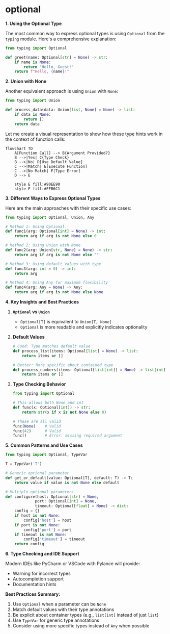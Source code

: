 # optional

**1. Using the Optional Type**

The most common way to express optional types is using `Optional` from the `typing` module. Here's a comprehensive explanation:

```python
from typing import Optional

def greet(name: Optional[str] = None) -> str:
    if name is None:
        return "Hello, Guest!"
    return f"Hello, {name}!"
```

**2. Union with None**

Another equivalent approach is using `Union` with `None`:

```python
from typing import Union

def process_data(data: Union[list, None] = None) -> list:
    if data is None:
        return []
    return data
```

Let me create a visual representation to show how these type hints work in the context of function calls:

```mermaid
flowchart TD
    A[Function Call] --> B{Argument Provided?}
    B -->|Yes| C{Type Check}
    B -->|No| D[Use Default Value]
    C -->|Match| E[Execute Function]
    C -->|No Match| F[Type Error]
    D --> E
    
    style E fill:#90EE90
    style F fill:#FFB6C1
```

**3. Different Ways to Express Optional Types**

Here are the main approaches with their specific use cases:

```python
from typing import Optional, Union, Any

# Method 1: Using Optional
def func1(arg: Optional[int] = None) -> int:
    return arg if arg is not None else 0

# Method 2: Using Union with None
def func2(arg: Union[str, None] = None) -> str:
    return arg if arg is not None else ""

# Method 3: Using default values with type
def func3(arg: int = 0) -> int:
    return arg

# Method 4: Using Any for maximum flexibility
def func4(arg: Any = None) -> Any:
    return arg if arg is not None else None
```

**4. Key Insights and Best Practices**

1. **`Optional` vs `Union`**
   - `Optional[T]` is equivalent to `Union[T, None]`
   - `Optional` is more readable and explicitly indicates optionality

2. **Default Values**
   ```python
   # Good: Type matches default value
   def process_list(items: Optional[list] = None) -> list:
       return items or []

   # Better: More specific about contained type
   def process_numbers(items: Optional[list[int]] = None) -> list[int]:
       return items or []
   ```

3. **Type Checking Behavior**
   ```python
   from typing import Optional
   
   # This allows both None and int
   def func(x: Optional[int]) -> str:
       return str(x if x is not None else 0)
   
   # These are all valid
   func(None)    # Valid
   func(42)      # Valid
   func()        # Error: missing required argument
   ```

**5. Common Patterns and Use Cases**

```python
from typing import Optional, TypeVar

T = TypeVar('T')

# Generic optional parameter
def get_or_default(value: Optional[T], default: T) -> T:
    return value if value is not None else default

# Multiple optional parameters
def configure(host: Optional[str] = None, 
             port: Optional[int] = None,
             timeout: Optional[float] = None) -> dict:
    config = {}
    if host is not None:
        config['host'] = host
    if port is not None:
        config['port'] = port
    if timeout is not None:
        config['timeout'] = timeout
    return config
```

**6. Type Checking and IDE Support**

Modern IDEs like PyCharm or VSCode with Pylance will provide:
- Warning for incorrect types
- Autocompletion support
- Documentation hints

**Best Practices Summary:**

1. Use `Optional` when a parameter can be `None`
2. Match default values with their type annotations
3. Be explicit about container types (e.g., `list[int]` instead of just `list`)
4. Use `TypeVar` for generic type annotations
5. Consider using more specific types instead of `Any` when possible

